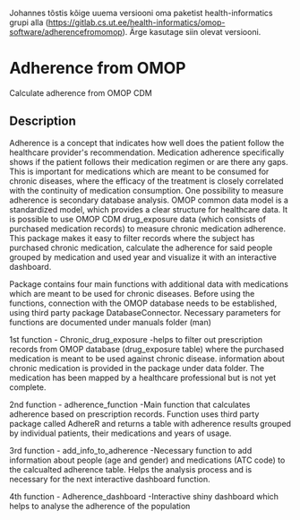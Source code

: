 Johannes tõstis kõige uuema versiooni oma paketist health-informatics grupi alla (https://gitlab.cs.ut.ee/health-informatics/omop-software/adherencefromomop). Ärge kasutage siin olevat versiooni.

# Adherence from OMOP

Calculate adherence from OMOP CDM

## Description
Adherence is a concept that indicates how well does the patient follow the healthcare provider's recommendation. Medication adherence specifically shows if the patient follows their medication regimen or are there any gaps. 
This is important for medications which are meant to be consumed for chronic diseases, where the efficacy of the treatment is closely correlated with the continuity of medication consumption. One possibility to measure adherence is secondary database analysis. 
OMOP common data model is a standardized model, which provides a clear structure for healthcare data. It is possible to use OMOP CDM drug_exposure data (which consists of purchased medication records) to measure chronic medication adherence.
This package makes it easy to filter records where the subject has purchased chronic medication, calculate the adherence for said people grouped by medication and used year and visualize it with an interactive dashboard.

Package contains four main functions with additional data with medications which are meant to be used for chronic diseases. Before using the functions, connection with the OMOP database needs to be established, using third party package DatabaseConnector.
Necessary parameters for functions are documented under manuals folder (man)

1st function - Chronic_drug_exposure
  -helps to filter out prescription records from OMOP database (drug_exposure table) where the purchased medication is meant to be used against chronic disease. information about chronic medication is provided in the package under data folder. The medication has been mapped by 
  a healthcare professional but is not yet complete. 
  
2nd function - adherence_function
  -Main function that calculates adherence based on prescription records. Function uses third party package called AdhereR and returns a table with adherence results grouped by individual patients, their medications and years of usage.
  
3rd function - add_info_to_adherence 
  -Necessary function to add information about people (age and gender) and medications (ATC code) to the calcualted adherence table. Helps the analysis process and is necessary for the next interactive dashboard function.
  
4th function - Adherence_dashboard
  -Interactive shiny dashboard which helps to analyse the adherence of the population


